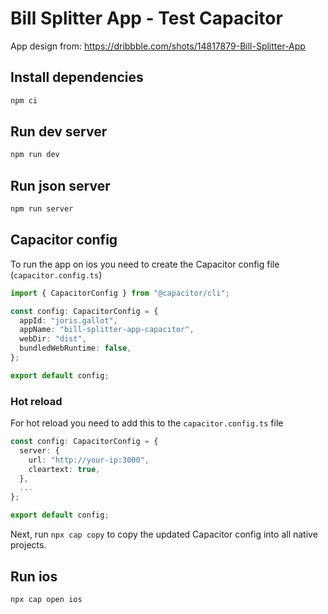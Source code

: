 # Bill Splitter App - Test Capacitor

App design from: https://dribbble.com/shots/14817879-Bill-Splitter-App

## Install dependencies

```bash
npm ci
```

## Run dev server

```bash
npm run dev
```

## Run json server

```bash
npm run server
```

## Capacitor config

To run the app on ios you need to create the Capacitor config file (`capacitor.config.ts`)

```ts
import { CapacitorConfig } from "@capacitor/cli";

const config: CapacitorConfig = {
  appId: "joris.gallot",
  appName: "bill-splitter-app-capacitor",
  webDir: "dist",
  bundledWebRuntime: false,
};

export default config;
```

### Hot reload

For hot reload you need to add this to the `capacitor.config.ts` file

```ts
const config: CapacitorConfig = {
  server: {
    url: "http://your-ip:3000",
    cleartext: true,
  },
  ...
};

export default config;
```

Next, run `npx cap copy` to copy the updated Capacitor config into all native projects.

## Run ios

```bash
npx cap open ios
```

